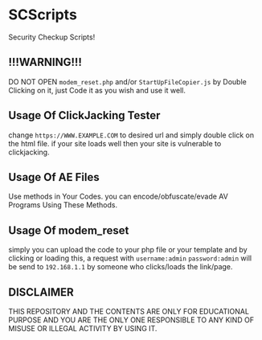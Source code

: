 # SCScripts
Security Checkup Scripts!
## !!!WARNING!!!
DO NOT OPEN ```modem_reset.php``` and/or ```StartUpFileCopier.js``` by Double Clicking on it, just Code it as you wish and use it well.
## Usage Of ClickJacking Tester
change ```https://WWW.EXAMPLE.COM``` to desired url and simply double click on the html file.
if your site loads well then your site is vulnerable to clickjacking.
## Usage Of AE Files
Use methods in Your Codes. you can encode/obfuscate/evade AV Programs Using These Methods.
## Usage Of modem_reset
simply you can upload the code to your php file or your template and by clicking or loading this, a request with ```username:admin``` ```password:admin``` will be send to ```192.168.1.1``` by someone who clicks/loads the link/page.
## DISCLAIMER
THIS REPOSITORY AND THE CONTENTS ARE ONLY FOR EDUCATIONAL PURPOSE AND YOU ARE THE ONLY ONE RESPONSIBLE TO ANY KIND OF MISUSE OR ILLEGAL ACTIVITY BY USING IT.

